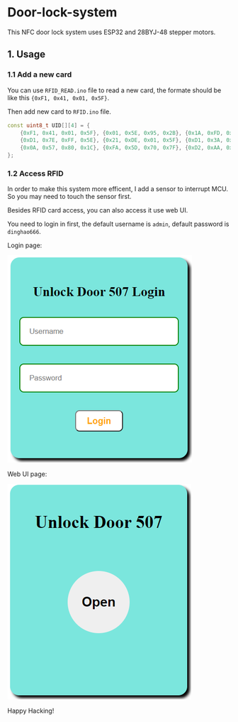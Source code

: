 # Door-lock-system

This NFC door lock system uses ESP32 and 28BYJ-48 stepper motors.

## 1. Usage

### 1.1 Add a new card
You can use `RFID_READ.ino` file to read a new card, the formate should be like this `{0xF1, 0x41, 0x01, 0x5F}`.

Then add new card to `RFID.ino` file.

```cpp
const uint8_t UID[][4] = {
    {0xF1, 0x41, 0x01, 0x5F}, {0x01, 0x5E, 0x95, 0x2B}, {0x1A, 0xFD, 0xA5, 0x21}, 
    {0xD1, 0x7E, 0xFF, 0x5E}, {0x21, 0xDE, 0x01, 0x5F}, {0xD1, 0x3A, 0xF6, 0x5E}, 
    {0x0A, 0x57, 0x80, 0x1C}, {0xFA, 0x5D, 0x70, 0x7F}, {0xD2, 0xAA, 0x1C, 0x3E}, 
};
```

### 1.2 Access RFID

In order to make this system more efficent, I add a sensor to interrupt MCU. So you may need to touch the sensor first.

Besides RFID card access, you can also access it use web UI.

You need to login in first, the default username is `admin`, default password is `dinghao666`.

Login page:

![Login](images/login.png)

Web UI page:

![Login](images/webui.png)

Happy Hacking!